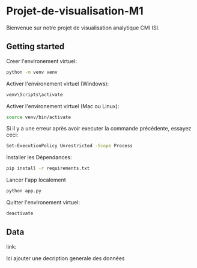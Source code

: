 # Projet-de-visualisation-M1

Bienvenue sur notre projet de visualisation analytique CMI ISI.

## Getting started

Creer l'environement virtuel:
```bash
python -m venv venv
```
Activer l'environement virtuel (Windows):
```bash
venv\Scripts\activate
```
Activer l'environement virtuel (Mac ou Linux):
```bash
source venv/bin/activate
```
Si il y a une erreur après avoir executer la commande précédente, essayez ceci:
```bash
Set-ExecutionPolicy Unrestricted -Scope Process
```
Installer les Dépendances:
```bash
pip install -r requirements.txt
```

Lancer l'app localement
```bash
python app.py
```

Quitter l'environement virtuel:
```bash
deactivate
```

## Data

link:

Ici ajouter une decription generale des données



